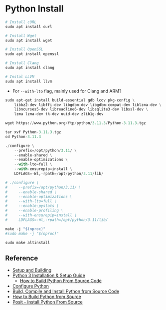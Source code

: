 # Python Install

```python
# Install cURL
sudo apt install curl
```

```python
# Install Wget
sudo apt install wget
```

```python
# Install OpenSSL
sudo apt install openssl
```

```python
# Install Clang
sudo apt install clang
```

```python
# Instal LLVM
sudo apt install llvm
```
* For `--with-lto` flag, mainly used for Clang and ARM?

```python
sudo apt-get install build-essential gdb lcov pkg-config \
    libbz2-dev libffi-dev libgdbm-dev libgdbm-compat-dev liblzma-dev \
    libncurses5-dev libreadline6-dev libsqlite3-dev libssl-dev \
    lzma lzma-dev tk-dev uuid-dev zlib1g-dev
```

```python
wget https://www.python.org/ftp/python/3.11.3/Python-3.11.3.tgz
```

```python
tar xvf Python-3.11.3.tgz
cd Python-3.11.3
```

```python
./configure \
    --prefix=/opt/python/3.11/ \
    --enable-shared \
    --enable-optimizations \
    --with-lto=full \
    --with-ensurepip=install \
    LDFLAGS=-Wl,-rpath=/opt/python/3.11/lib/

# ./configure \
#     --prefix=/opt/python/3.11/ \
#     --enable-shared \
#     --enable-optimizations \
#     --with-lto=full \
#     --enable-pystats \
#     --enable-profiling \
#     --with-ensurepip=install \
#     LDFLAGS=-Wl,-rpath=/opt/python/3.11/lib/
```

```python
make -j "$(nproc)"
#sudo make -j "$(nproc)"
```

```python
sudo make altinstall
```

## Reference
* [Setup and Building](https://devguide.python.org/getting-started/setup-building/)
* [Python 3 Installation & Setup Guide](https://realpython.com/installing-python/)
    * [How to Build Python From Source Code](https://realpython.com/installing-python/#how-to-build-python-from-source-code)
* [Configure Python](https://docs.python.org/dev/using/configure.html)
* [Build, Compile and Install Python from Source Code](https://www.build-python-from-source.com/)
* [How to Build Python from Source](https://www.devdungeon.com/content/how-build-python-source)
* [Posit - Install Python From Source](https://docs.posit.co/resources/install-python-source/)
